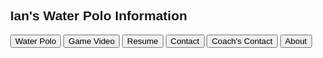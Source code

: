 
<html>
<head>
<meta name="viewport" content="width=device-width, initial-scale=1">
<style>
body, html {
    height: 100%;
    margin: 0;
  }
  .bg {
    
    background-image: url("wat.jpg");
    
    height: 110%; 
   
    background-position: center;
    background-repeat: no-repeat;
    background-size: cover;
  }
body {font-family: Arial;}
/* Style the tab */
.tab {
  overflow: hidden;
  border: 1px solid #ccc;
  background-color: #ccc;
}
/* Style the buttons inside the tab */
.tab button {
  background-color: white;
  float: left;
  border: none;
  outline: none;
  cursor: pointer;
  padding: 14px 16px;
  transition: 0.3s;
  font-size: 17px;
  font-color:black;
}
/* Change background color of buttons on hover */
.tab button:hover {
  background-color: #ccc;
}
/* Create an active/current tablink class */
.tab button.active {
  background-color: #ccc;
}
/* Style the tab content */
.tabcontent {
  display: none;
  color: black;
  padding: 6px 12px;
  border: 1px solid #ccc;
  border-top: none;
}
</style>
</head>
<body>

<h2>Ian's Water Polo Information</h2>


<div class="tab">
  <button class="tablinks" onclick="openCity(event, 'Waterpolo')">Water Polo</button>
  <button class="tablinks" onclick="openCity(event, 'Game Video')">Game Video</button>
  <button class="tablinks" onclick="openCity(event, 'resume')">Resume</button>
  <button class="tablinks" onclick="openCity(event, 'contact')">Contact</button>
  <button class="tablinks" onclick="openCity(event, 'coaches')">Coach's Contact</button>
  <button class="tablinks" onclick="openCity(event, 'about')">About</button>
</div>


<div id="Waterpolo" class="tabcontent">
  <h3>Water polo</h3>
  <p>My name is Ian Fry, I play water polo for <a href="https://seadevils.org/water-polo" target="_blank">Potomac Water Polo</a> in Maryland.</p>
    
   <img src="github/me.JPG" width="600" height="1071">  
  
</div>
<div id="Game Video" class="tabcontent">
    
   <p>Here is my youtube channel with game footage</p>
   
   <p>To better see me play, using 1080p quality should show my cap(linked in video title) number better</p>
   
<iframe width="560" height="315" src="https://www.youtube.com/embed/CdgHtOY3wc8" frameborder="0" allow="accelerometer; autoplay; encrypted-media; gyroscope; picture-in-picture" allowfullscreen></iframe>

  <iframe width="560" height="315" src="https://www.youtube.com/embed/VY8PNuTFQgk" frameborder="0" allow="accelerometer; autoplay; encrypted-media; gyroscope; picture-in-picture" allowfullscreen></iframe>
  
<iframe width="560" height="315" src="https://www.youtube.com/embed/Pj26RuiIsNE" frameborder="0" allow="accelerometer; autoplay; encrypted-media; gyroscope; picture-in-picture" allowfullscreen></iframe>
   
  
<iframe width="560" height="315" src="https://www.youtube.com/embed/ZICGYFYu6Ws" frameborder="0" allow="accelerometer; autoplay; encrypted-media; gyroscope; picture-in-picture" allowfullscreen></iframe>
  
    
   <p><a href="https://www.youtube.com/channel/UCvnw8g9ZKqtqCGTTIsE__TA" target="_blank">Click here for more video, or if link doesn't work</a></p>
   
 </div>

<div id="resume" class="tabcontent">
  <h3>Here are my Water Polo accomplishments and events</h3>
  <p>
   2013 - 2018 JOs 
   <br/>
    <br/>
    2018 2nd place NJO 16u Invitational 
   <br/>
    <br/>
    2013-2016 ODP National Championships NEZ 
   <br/>
     <br/>
    2017 USA Water Polo National Team Selection Camp 
   <br/>
    <br/>
    2017 USA Water Polo Futures camp at Olympic Training Center, Colorado Springs, Co
    <br/>
     <br/>
    2018 and 2019 North VS. South Challenge Champions in North Carolina Tournament
    <br/>
      <br/>
    2017-2018, 2018-2019 High School Swim Team Virginia State Championships Meet
    <br/>
      <br/>
    2018 and 2019 George Mason Scholar Athlete 
   </p> 
</div>

<div id="contact" class="tabcontent">
  <h3>Contact information</h3>
  <p>Here is a list of my contact information. 
    <br/>
    Email: ianfrywaterpolo@gmail.com
    <br/>
    Phone #7035590270
    <br/>
    <a id="mySchool" href="https://gm.fccps.org">High School: George Mason</a>
    <br/> 
    City: Falls Church
    <br/>
      State: Virginia
    <br/>
     <iframe src="https://www.google.com/maps/embed?pb=!1m18!1m12!1m3!1d24845.268559142238!2d-77.18982968260268!3d38.88605279807087!2m3!1f0!2f0!3f0!3m2!1i1024!2i768!4f13.1!3m3!1m2!1s0x89b64b6e7a4663ad%3A0x6e536688973d9759!2sFalls+Church%2C+VA!5e0!3m2!1sen!2sus!4v1551505069642" width="600" height="450" frameborder="0" style="border:0" allowfullscreen></iframe>
    

  </p>
</div>
    <div id="coaches" class="tabcontent">
    <h4>Coaches information:</h4>
    <p> Potomac Waterpolo Club Head Coach Jonah Dowd
    <br/>
    Phone# 909-762-2740
    <br/>
    Email: jonahbdowd@gmail.com
    </p>
    
   <img src="github/jonah.jpeg" width="105" height="145">  
   </div>
   
<div id="about" class="tabcontent">
  <h3>About</h3>
  <p>
   2021 Graduation year
      <br/>
   Height: 6'1" 
      <br/>
   Weight: 200 (lbs)
      <br/>
   Wing Span: 6' 7"
      <br/>
   50 (Yards) Free Time: 24.63
      <br/>
   100 (Yards) Free Time: 53.50
     <br/>
   50 (M)  BackStroke: 32.20
  <br/>   
This website was coded by me, Ian Fry. I wanted to have a website where I could post water polo highlights, and other information. However I wanted to do it in an interesting way, so I decided to code my own website using Html.</p>
    
  <img src="github/win.png" width="471" height="624">  
  <img src="github/team.JPG" width="767" height="575">  
</div>

<!-- below is the main needed stuff that i dont know much about, however i can put my needed information here as its below the tabs!-->
<div class="bg">
 

    
<script>
function openCity(evt, cityName) {
  var i, tabcontent, tablinks;
  tabcontent = document.getElementsByClassName("tabcontent");
  for (i = 0; i < tabcontent.length; i++) {
    tabcontent[i].style.display = "none";
  }
  tablinks = document.getElementsByClassName("tablinks");
  for (i = 0; i < tablinks.length; i++) {
    tablinks[i].className = tablinks[i].className.replace(" active", "");
  }
  document.getElementById(cityName).style.display = "block";
  evt.currentTarget.className += " active";
}
</script>
